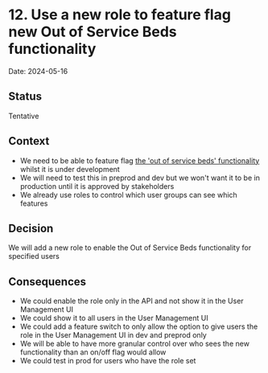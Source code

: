 # 12. Use a new role to feature flag new Out of Service Beds functionality

Date: 2024-05-16

## Status

Tentative

## Context

- We need to be able to feature flag [the 'out of service beds' functionality](./0013-refer-to-lost-beds-as-out-of-service-beds-in-future-features.md) whilst it is under development
- We will need to test this in preprod and dev but we won't want it to be in production until it is approved by stakeholders
- We already use roles to control which user groups can see which features

## Decision

We will add a new role to enable the Out of Service Beds functionality for specified users

## Consequences

- We could enable the role only in the API and not show it in the User Management UI
- We could show it to all users in the User Management UI
- We could add a feature switch to only allow the option to give users the role in the User Management UI in dev and preprod only
- We will be able to have more granular control over who sees the new functionality than an on/off flag would allow
- We could test in prod for users who have the role set

